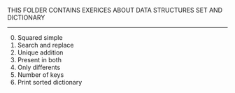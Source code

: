 THIS FOLDER CONTAINS EXERICES ABOUT DATA STRUCTURES
		SET AND DICTIONARY
________________________________________________________

0. Squared simple
1. Search and replace
2. Unique addition
3. Present in both
4. Only differents
5. Number of keys
6. Print sorted dictionary
